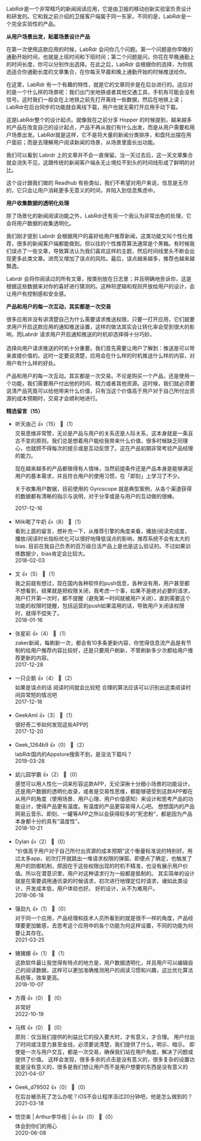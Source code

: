 LabRdr是一个非常精巧的新闻阅读应用，它是由卫报的移动创新实验室负责设计和研发的。它和我之前介绍的卫报客户端属于同一东家，不同的是，LabRdr是一个完全实验性的产品。

**从用户场景出发，贴着场景设计产品**

在第一次使用这款应用的时候，LabRdr 会问你几个问题。第一个问题是你早晚的通勤开始时间，也就是上班时间和下班时间；第二个问题是问，你花在早晚通勤上的时间长度，你可以分别作出选择。在此之后，LabRdr 会根据你的选择，为你挑选适合你通勤长度的文章集合，在你每天早晨和晚上通勤开始的时候推送给你。

在这里，LabRdr 有一个有趣的特性，就是它的文章同步是在后台进行的。这应对的是一个什么样的场景呢：我们出门坐地铁或者其他交通工具，手机有可能会没有信号。这时我们一般会在上地铁之前先打开离线一些数据，然后在地铁上读；LabRdr在后台同步的功能就会离线下载，用户也就无需打开应用手动下载。

这是LabRdr整个的设计起点。就像我在之前分享 Hopper 的时候提到，越来越多的产品在改变自己的设计起点，产品不再从我们有什么出发，而是从用户需要和用户场景出发。LabRdr就是这样，它不是将大量的新闻分类排序，和盘托出摆在用户面前；而是去理解用户阅读新闻的场景，从场景里面长出功能。

我们可以看到 Labrdr 上的文章并不会一直保留。当一天过去后，这一天文章集合就会消失不见，这跟传统的新闻客户端永无止境拉不到头的时间线形成了鲜明的对比。

这个设计跟我们做的 Readhub 有些类似，我们不希望对用户来说，信息是无尽的，它只会让用户消耗更多无意义的时间，并陷入到信息焦虑中。

**用户收集数据的透明化处理**

除了场景化的新闻阅读功能之外，LabRdr还有另一个我认为非常出色的处理，它会将用户数据的收集透明化。

我们刚才提到 Labrdr 会根据用户的喜好给用户推荐新闻，这类功能又叫个性化推荐，很多的新闻客户端都能做到。但以往的个性推荐算法通常是个黑箱。有时候我们误点了一些文章，导致算法认为我们喜欢这样的主题，然后时间线里头不断会出现更多此类文章。进而又增加了误点的风险。最后，误点越来越多，推荐也越来越飘逸。

Labrdr 会将你阅读过的所有文章，按类别放在日志里；并且明确地告诉你，这是根据这些数据来对你的喜好进行猜测的。这种将逻辑和规则开放给用户的设计，会让用户有控制感和安全感。

**产品和用户的每一次互动，其实都是一次交易**

很多应用并没有讲清楚自己为什么需要请求推送权限，只要一打开应用，它们就要求用户开启这款应用的通知推送设置，这样的做法其实会让转化率会受到很大的影响，而Labrdr 请求用户开启通知推送的时机却选择得十分巧妙。  
﻿  
选择向用户请求推送的时机十分重要。我们首先需要让用户了解到：推送是可以带来直接价值的。这时一定要说清楚，应用会在什么样的时机推送什么样的内容，对用户有什么样的好处。

产品和用户的每一次互动。其实都是一次交易。不论是购买一个产品，还是使用一个功能，我们需要用户付出他的时间、精力或者其他资源。这时候，我们就必须要说清产品究竟可以给他带来什么价值，只有当这个价值高于用户对于自己所付出资源的成本预期时，交易才会顺利地进行。
<div><strong>精选留言（15）</strong></div><ul>
<li><span>听天由己</span> 👍（15） 💬（1）<div>交易思维非常赞，无论是产品与用户的关系还是人际关系，这本身就是一条亘古不变的原则。我们总是想着用户能给我带来什么价值，很多时候缺乏同理心，也就顾不得每次的提示或是互动反馈了。这在产品初期非常考验产品经理的能力。

现在越来越多的产品都做得有人情味，当然前提条件还是产品本身是能够满足用户的基本需求，并且符合用户的使用习惯，在「即刻」上学习了不少。

关于收集用户数据，目前使用的 Gyroscope 就是典型案例，从各个渠道获得的数据都有清晰的指示与说明，对于分享或是与用户的互动做的很棒。</div>2017-12-16</li><br/><li><span>Milk喝了牛奶</span> 👍（8） 💬（1）<div>看到上面的留言，想补充一下，从推荐引擎的角度来看，播放&#47;阅读完成度，播放&#47;阅读时长指标优化可以很好地降低误点的影响，推荐系统不会有太大的bias. 目前在我自己负责的百万级日活产品上是也是这么验证的。不过如果训练数据少，bias肯定会比较大。</div>2018-02-03</li><br/><li><span>文</span> 👍（5） 💬（1）<div>我之前就有想过，现在国内各种软件的push信息，各种没有用，用户甚至都不想看到，结果就是把权限关闭，我考虑一个事，如果不是绝对必要的请求，用户打开第一次时，都不提醒（避免第一时间就被用户关闭），直到需要这个功能的权限时提醒，包括运营的push如果滥用的话，导致用户关闭该权限时，就得不偿失了。</div>2018-01-16</li><br/><li><span>张星彩</span> 👍（4） 💬（1）<div>zaker新闻，每刷新一次，都会有10多条更新内容，你觉得信息流产品是有节制的给用户推荐内容比较好，还是只要用户刷新，不管刷新多少次都给用户推荐更新的内容。</div>2017-12-28</li><br/><li><span>一只企鹅</span> 👍（4） 💬（2）<div>如果是误点的话   阅读时间就会比较短  合理的算法应该可以识别出这类阅读时间异常短的情况吧</div>2017-12-18</li><br/><li><span>GeekAmI</span> 👍（3） 💬（1）<div>很好奇二爷如何发现这些APP的</div>2017-12-20</li><br/><li><span>Geek_1264b9</span> 👍（0） 💬（2）<div>labRdr国内的Appstore搜索不到，是没法下载吗？</div>2019-03-28</li><br/><li><span>幼儿园学霸</span> 👍（2） 💬（0）<div>感觉可以用人性化一词来形容这款APP，无论深揪十分细小场景的功能设计，还是用户数据的透明化收录，或者是交易性思维，都能够感受到这款APP都在从用户的角度（使用场景、用户心理、用户价值感知）来设计和思考产品的功能设计，使得产品更有温度。有温度的产品更容易得人心吧。
想想国内的产品网易云音乐、即刻、一罐等APP之所以会获得较多的“死忠粉”，都是因为产品本身都十分的具有“温度性”。</div>2018-10-21</li><br/><li><span>Dylan</span> 👍（2） 💬（0）<div>“价值高于用户对于自己所付出资源的成本预期”这个衡量标准说的特别好。用过太多app，初次打开就跳出一堆请求权限的弹窗。即便点了确定，也触发了用户的防御机制，原因在于这些权限出现的时机不精准，也没有展示用户价值。所以在潜意识里，用户对这种请求行为一般都是抵制的。
其实简单的设计就是在需要调用通讯录的时候请求，初次进行地理定位时请求，诸如此类设计，开发成本低，用户体验也好。
好的设计，从不为难用户。</div>2018-06-18</li><br/><li><span>强劲九</span> 👍（1） 💬（0）<div>对于同一个应用，产品经理和技术人员所看到的就是很不一样的角度，产品经理要更加敏感，去思考这个应用中的各个功能为何这样设置，不同的功能为何要让其存在。</div>2021-03-25</li><br/><li><span>猪猪娜</span> 👍（1） 💬（1）<div>这款软件最让我觉得有特点的地方是，用户数据透明化，并且用户可以编辑自己的阅读数据，这样可以更加准确推测用户的阅读习惯和兴趣，这比优化算法系统等，效率更高。</div>2018-10-07</li><br/><li><span>方薇</span> 👍（0） 💬（0）<div>非常好</div>2022-10-19</li><br/><li><span>马辉</span> 👍（0） 💬（0）<div>原则：仅当我们提供的利益比它的投入要大时，才有意义，才合理。
用户付出了时间或注意力甚至金钱，必须要说清楚，我们提供了什么，明示、暗示。
即使是一次与用户交互，都是一次交易，确保我们站在用户角度，解决了问题或提供了价值。
这样会发现，很多多余的点击是没有意义的，很多复杂的设置功能是没有意义的，很多是我们想让用户而不是用户想要的东西是没有意义的</div>2021-04-07</li><br/><li><span>Geek_d79502</span> 👍（0） 💬（0）<div>在后台被杀死了怎么办呢？iOS不会让程序活过20分钟吧，他是怎么做到的？</div>2021-03-18</li><br/><li><span>悟空来 |  Arthur李华栋  |  👍</span> 👍（0） 💬（0）<div>体会到你们的用心</div>2020-06-08</li><br/>
</ul>